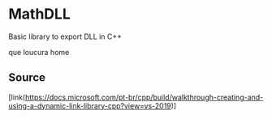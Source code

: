 # MathDLL    
Basic library to export DLL in C++

que loucura home

## Source
[link(https://docs.microsoft.com/pt-br/cpp/build/walkthrough-creating-and-using-a-dynamic-link-library-cpp?view=vs-2019)]
